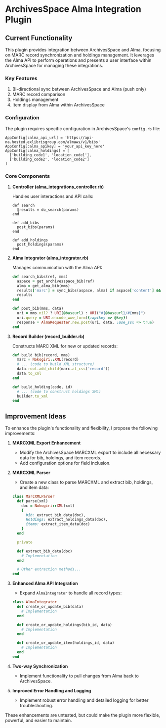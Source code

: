 # ArchivesSpace Alma Integration Plugin

## Current Functionality

This plugin provides integration between ArchivesSpace and Alma, focusing on MARC record synchronization and holdings management. It leverages the Alma API to perform operations and presents a user interface within ArchivesSpace for managing these integrations.

### Key Features

1. Bi-directional sync between ArchivesSpace and Alma (push only)
2. MARC record comparison
3. Holdings management
4. Item display from Alma within ArchivesSpace

### Configuration

The plugin requires specific configuration in ArchivesSpace's `config.rb` file:

    AppConfig[:alma_api_url] = 'https://api-na.hosted.exlibrisgroup.com/almaws/v1/bibs'
    AppConfig[:alma_apikey] = 'your_api_key_here'
    AppConfig[:alma_holdings] = [
      ['building_code1', 'location_code1'],
      ['building_code2', 'location_code2']
    ]

### Core Components

1. **Controller (alma_integrations_controller.rb)**
   
   Handles user interactions and API calls:

       def search
         @results = do_search(params)
       end

       def add_bibs
         post_bibs(params)
       end

       def add_holdings
         post_holdings(params)
       end

2. **Alma Integrator (alma_integrator.rb)**

   Manages communication with the Alma API:

   ```ruby
   def search_bibs(ref, mms)
     aspace = get_archivesspace_bib(ref)
     alma = get_alma_bib(mms)
     results['marc'] = sync_bibs(aspace, alma) if aspace['content'] && alma['content']
     results
   end

   def post_bib(mms, data)
     uri = mms.nil? ? URI(@baseurl) : URI("#{@baseurl}/#{mms}")
     uri.query = URI.encode_www_form({:apikey => @key})
     response = AlmaRequester.new.post(uri, data, :use_ssl => true)
   end
   ```

3. **Record Builder (record_builder.rb)**

   Constructs MARC XML for new or updated records:

   ```ruby
   def build_bib(record, mms)
     marc = Nokogiri::XML(record)
     # ... (code to build XML structure)
     data.root.add_child(marc.at_css('record'))
     data.to_xml
   end

   def build_holding(code, id)
     # ... (code to construct holdings XML)
     builder.to_xml
   end
   ```

## Improvement Ideas

To enhance the plugin's functionality and flexibility, I propose the following improvements:

1. **MARCXML Export Enhancement**
   - Modify the ArchivesSpace MARCXML export to include all necessary data for bib, holdings, and item records.
   - Add configuration options for field inclusion.

2. **MARCXML Parser**
   - Create a new class to parse MARCXML and extract bib, holdings, and item data:

   ```ruby
   class MarcXMLParser
     def parse(xml)
       doc = Nokogiri::XML(xml)
       {
         bib: extract_bib_data(doc),
         holdings: extract_holdings_data(doc),
         items: extract_item_data(doc)
       }
     end

     private

     def extract_bib_data(doc)
       # Implementation
     end

     # Other extraction methods...
   end
   ```

3. **Enhanced Alma API Integration**
   - Expand `AlmaIntegrator` to handle all record types:

   ```ruby
   class AlmaIntegrator
     def create_or_update_bib(data)
       # Implementation
     end

     def create_or_update_holdings(bib_id, data)
       # Implementation
     end

     def create_or_update_item(holdings_id, data)
       # Implementation
     end
   end
   ```

4. **Two-way Synchronization**
   - Implement functionality to pull changes from Alma back to ArchivesSpace.

5. **Improved Error Handling and Logging**
   - Implement robust error handling and detailed logging for better troubleshooting.

These enhancements are untested, but could make the plugin more flexible, powerful, and easier to maintain.
```
